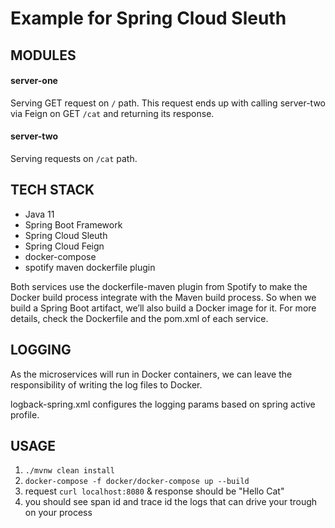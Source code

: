 # Example for Spring Cloud Sleuth 

## MODULES

#### server-one
Serving  GET request on `/` path. This request ends up with calling server-two via Feign on GET `/cat`
and returning its response.

#### server-two
Serving requests on `/cat` path.

## TECH STACK
- Java 11
- Spring Boot Framework
- Spring Cloud Sleuth
- Spring Cloud Feign
- docker-compose
- spotify maven dockerfile plugin

Both services use the dockerfile-maven plugin from Spotify to make the Docker build process integrate with the Maven build process. 
So when we build a Spring Boot artifact, we’ll also build a Docker image for it. 
For more details, check the Dockerfile and the pom.xml of each service.


## LOGGING
As the microservices will run in Docker containers, we can leave the responsibility of writing the log files to Docker. 

logback-spring.xml configures the logging params based on spring active profile.

## USAGE

1. `./mvnw clean install`
2. `docker-compose -f docker/docker-compose up --build`
3. request `curl localhost:8080` & response should be "Hello Cat"
4. you should see span id and trace id the logs that can drive your trough on your process
